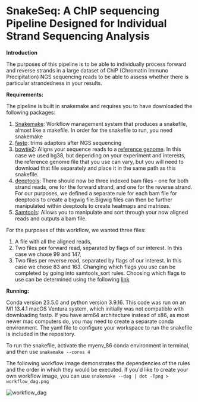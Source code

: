 # SnakeSeq: A ChIP sequencing Pipeline Designed for Individual Strand Sequencing Analysis

**Introduction**

The purposes of this pipeline is to be able to individually process forward and reverse strands in a large dataset of ChiP (Chromatin Immuno Precipitation) NGS sequencing reads to be able to assess whether there is particular strandedness in your results. 

**Requirements:**

The pipeline is built in snakemake and requires you to have downloaded the following packages:

1. [Snakemake]( https://snakemake.github.io/): Workflow management system that produces a snakefile, almost like a makefile. In order for the snakefile to run, you need snakemake
2. [fastp](https://github.com/OpenGene/fastp): trims adaptors after NGS sequencing
3. [bowtie2](https://github.com/BenLangmead/bowtie2): Aligns your sequence reads to a [reference genome](https://genome.ucsc.edu/cgi-bin/hgTracks?db=hg38&lastVirtModeType=default&lastVirtModeExtraState=&virtModeType=default&virtMode=0&nonVirtPosition=&position=chr2%3A25160915%2D25168903&hgsid=2170215356_UFUKgCaa5CsokWmNMWDYF1RhwZAf). In this case we used hg38, but depending on your experiment and interests, the reference genome file that you use can vary, but you will need to download that file separately and place it in the same path as this snakefile.
4. [deeptools](https://github.com/deeptools/deepTools): There should now be three indexed bam files - one for both strand reads, one for the forward strand, and one for the reverse strand. For our purposes, we defined a separate rule for each bam file for deeptools to create a bigwig file.Bigwig files can then be further manipulated within deeptools to create heatmaps and matrixes. 
5. [Samtools](https://github.com/samtools/samtools): Allows you to manipulate and sort through your now aligned reads and outputs a bam file. 

  For the purposes of this workflow, we wanted three files: 

  1. A file with all the aligned reads,
  2. Two files per forward read, separated by flags of our interest. In this case we chose 99 and 147,
  3. Two files per reverse read, separated by flags of our interest. In this case we chose 83 and 163. Changing which flags you use can be completed by going into samtools_sort     rules. Choosing which flags to use can be determined using the following [link](https://broadinstitute.github.io/picard/explain-flags.html)


**Running:**

Conda version 23.5.0 and python version 3.9.16. This code was run on an M1 13.4.1 macOS Ventura system, which initially was not compatible with downloading fastp. If you have arm64 architecture instead of x86, as most newer mac computers do, you may need to create a separate conda environment. The yaml file to configure your workspace to run the snakefile is included in the repository. 

To run the snakefile, activate the myenv_86 conda environment in terminal, and then use ```snakemake --cores 4```

The following workflow image demonstrates the dependencies of the rules and the order in which they would be executed. If you'd like to create your own workflow image, you can use ```snakemake --dag | dot -Tpng > workflow_dag.png```

![workflow_dag](https://github.com/vaizen360/SnakeSeq/assets/134992475/45ab08c3-107c-40f6-b15e-8db57d1785e2)
